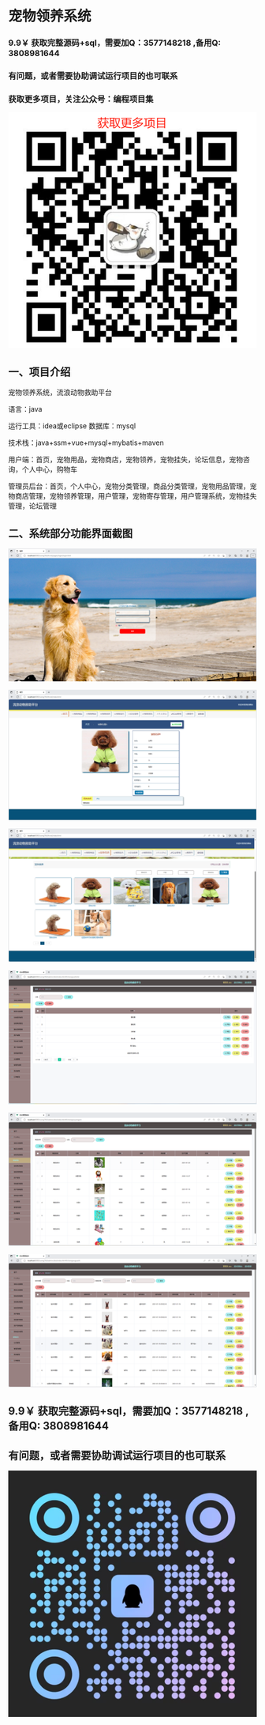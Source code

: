 # 宠物领养系统
### 9.9￥ 获取完整源码+sql，需要加Q：3577148218 ,备用Q: 3808981644
### 有问题，或者需要协助调试运行项目的也可联系
### 获取更多项目，关注公众号：编程项目集
![img.png](img.png)
## 一、项目介绍

宠物领养系统，流浪动物救助平台

语言：java

运行工具：idea或eclipse 数据库：mysql

技术栈：java+ssm+vue+mysql+mybatis+maven

用户端：首页，宠物用品，宠物商店，宠物领养，宠物挂失，论坛信息，宠物咨询，个人中心，购物车

管理员后台：首页，个人中心，宠物分类管理，商品分类管理，宠物用品管理，宠物商店管理，宠物领养管理，用户管理，宠物寄存管理，用户管理系统，宠物挂失管理，论坛管理


## 二、系统部分功能界面截图

![img_1.png](imgs/img_1.png)

![img_3.png](imgs/img_3.png)

![img_4.png](imgs/img_4.png)

![img_6.png](imgs/img_6.png)

![img_7.png](imgs/img_7.png)

![img_8.png](imgs/img_8.png)

## 9.9￥ 获取完整源码+sql，需要加Q：3577148218 ,备用Q: 3808981644
## 有问题，或者需要协助调试运行项目的也可联系

![img.png](imgs/img.png)

